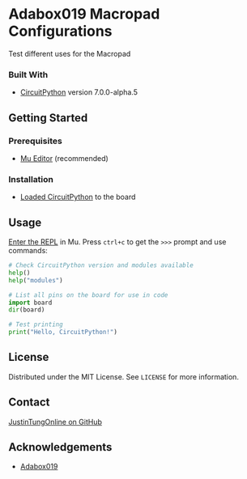 # Adabox019 Macropad Configurations

Test different uses for the Macropad

### Built With

- [CircuitPython](https://circuitpython.org/board/adafruit_macropad_rp2040/) version 7.0.0-alpha.5

<!-- GETTING STARTED -->
## Getting Started

### Prerequisites

- [Mu Editor](https://codewith.mu/) (recommended)

### Installation

- [Loaded CircuitPython](https://learn.adafruit.com/adafruit-macropad-rp2040/circuitpython) to the board

<!-- USAGE EXAMPLES -->
## Usage

[Enter the REPL](https://learn.adafruit.com/adafruit-macropad-rp2040/the-repl) in Mu. Press `ctrl+c` to get the `>>>` prompt and use commands:

```py
# Check CircuitPython version and modules available
help()
help("modules")

# List all pins on the board for use in code
import board
dir(board)

# Test printing
print("Hello, CircuitPython!")
````

<!-- LICENSE -->
## License

Distributed under the MIT License. See `LICENSE` for more information.

<!-- CONTACT -->
## Contact

[JustinTungOnline on GitHub](https://github.com/justintungonline/)

<!-- ACKNOWLEDGEMENTS -->
## Acknowledgements

- [Adabox019](https://www.adafruit.com/adabox019)
